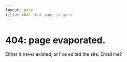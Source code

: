 ```yaml
---
layout: page 
title: 404: that page is gone! 
---
```

<body class="my404">
<h1>
404: page evaporated.
</h1>
<p>
Either it never existed, or I've edited the site. Email me?
</p>
</body>
